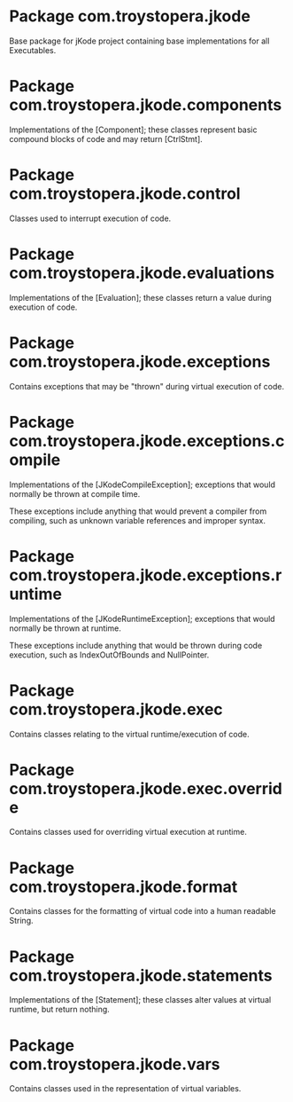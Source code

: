 # Package com.troystopera.jkode

Base package for jKode project containing base implementations for all Executables.

# Package com.troystopera.jkode.components

Implementations of the [Component]; these classes represent basic compound blocks of code and may return [CtrlStmt]. 

# Package com.troystopera.jkode.control

Classes used to interrupt execution of code.

# Package com.troystopera.jkode.evaluations

Implementations of the [Evaluation]; these classes return a value during execution of code.

# Package com.troystopera.jkode.exceptions

Contains exceptions that may be "thrown" during virtual execution of code.

# Package com.troystopera.jkode.exceptions.compile

Implementations of the [JKodeCompileException]; exceptions that would normally be thrown at compile time.

These exceptions include anything that would prevent a compiler from compiling, such as unknown variable references and improper syntax. 

# Package com.troystopera.jkode.exceptions.runtime

Implementations of the [JKodeRuntimeException]; exceptions that would normally be thrown at runtime.

These exceptions include anything that would be thrown during code execution, such as IndexOutOfBounds and NullPointer. 

# Package com.troystopera.jkode.exec

Contains classes relating to the virtual runtime/execution of code.

# Package com.troystopera.jkode.exec.override

Contains classes used for overriding virtual execution at runtime.

# Package com.troystopera.jkode.format

Contains classes for the formatting of virtual code into a human readable String.

# Package com.troystopera.jkode.statements

Implementations of the [Statement]; these classes alter values at virtual runtime, but return nothing.

# Package com.troystopera.jkode.vars

Contains classes used in the representation of virtual variables.
